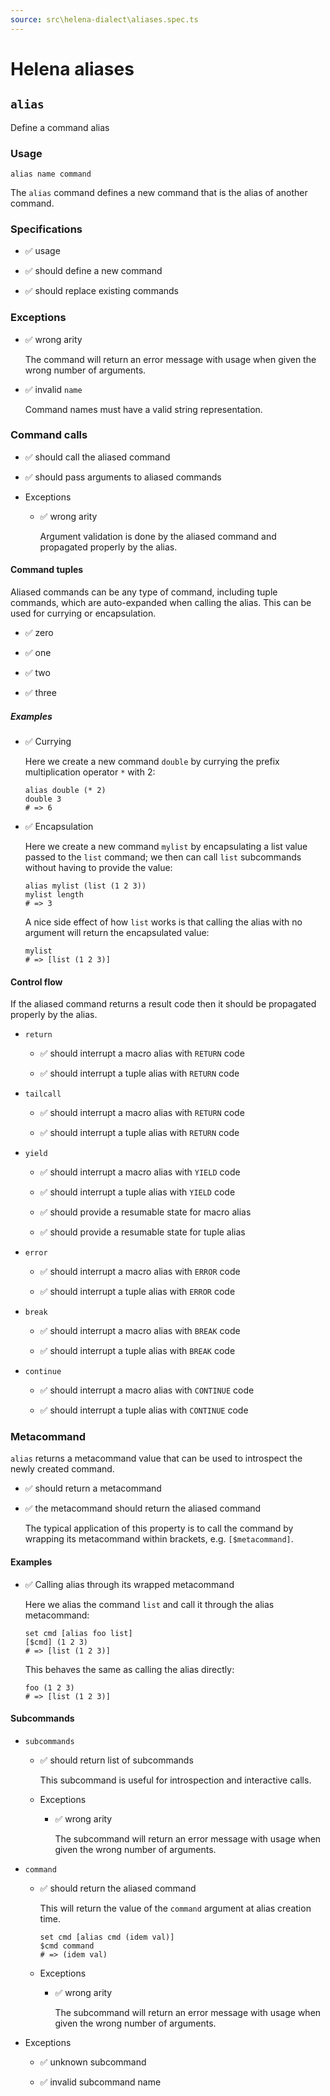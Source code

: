 ```yaml
---
source: src\helena-dialect\aliases.spec.ts
---
```

# Helena aliases

## `alias`

Define a command alias

### Usage

```lna
alias name command
```

The `alias` command defines a new command that is the alias of another
command.

### Specifications

- ✅ usage

- ✅ should define a new command

- ✅ should replace existing commands

### Exceptions

- ✅ wrong arity

  The command will return an error message with usage when given the
  wrong number of arguments.

- ✅ invalid `name`

  Command names must have a valid string representation.

### Command calls

- ✅ should call the aliased command

- ✅ should pass arguments to aliased commands

- Exceptions

  - ✅ wrong arity

    Argument validation is done by the aliased command and
    propagated properly by the alias.

#### Command tuples

Aliased commands can be any type of command, including tuple
commands, which are auto-expanded when calling the alias. This can
be used for currying or encapsulation.

- ✅ zero

- ✅ one

- ✅ two

- ✅ three

##### Examples

- ✅ Currying

  Here we create a new command `double` by currying the prefix
  multiplication operator `*` with 2:

  ```lna
  alias double (* 2)
  double 3
  # => 6
  ```

- ✅ Encapsulation

  Here we create a new command `mylist` by encapsulating a
  list value passed to the `list` command; we then can call
  `list` subcommands without having to provide the value:

  ```lna
  alias mylist (list (1 2 3))
  mylist length
  # => 3
  ```

  A nice side effect of how `list` works is that calling the
  alias with no argument will return the encapsulated value:

  ```lna
  mylist
  # => [list (1 2 3)]
  ```

#### Control flow

If the aliased command returns a result code then it should be
propagated properly by the alias.

- `return`

  - ✅ should interrupt a macro alias with `RETURN` code

  - ✅ should interrupt a tuple alias with `RETURN` code

- `tailcall`

  - ✅ should interrupt a macro alias with `RETURN` code

  - ✅ should interrupt a tuple alias with `RETURN` code

- `yield`

  - ✅ should interrupt a macro alias with `YIELD` code

  - ✅ should interrupt a tuple alias with `YIELD` code

  - ✅ should provide a resumable state for macro alias

  - ✅ should provide a resumable state for tuple alias

- `error`

  - ✅ should interrupt a macro alias with `ERROR` code

  - ✅ should interrupt a tuple alias with `ERROR` code

- `break`

  - ✅ should interrupt a macro alias with `BREAK` code

  - ✅ should interrupt a tuple alias with `BREAK` code

- `continue`

  - ✅ should interrupt a macro alias with `CONTINUE` code

  - ✅ should interrupt a tuple alias with `CONTINUE` code

### Metacommand

`alias` returns a metacommand value that can be used to introspect
the newly created command.

- ✅ should return a metacommand

- ✅ the metacommand should return the aliased command

  The typical application of this property is to call the command by
  wrapping its metacommand within brackets, e.g. `[$metacommand]`.

#### Examples

- ✅ Calling alias through its wrapped metacommand

  Here we alias the command `list` and call it through the
  alias metacommand:

  ```lna
  set cmd [alias foo list]
  [$cmd] (1 2 3)
  # => [list (1 2 3)]
  ```

  This behaves the same as calling the alias directly:

  ```lna
  foo (1 2 3)
  # => [list (1 2 3)]
  ```

#### Subcommands

- `subcommands`

  - ✅ should return list of subcommands

    This subcommand is useful for introspection and interactive
    calls.

  - Exceptions

    - ✅ wrong arity

      The subcommand will return an error message with usage when
      given the wrong number of arguments.

- `command`

  - ✅ should return the aliased command

    This will return the value of the `command` argument at alias
    creation time.

    ```lna
    set cmd [alias cmd (idem val)]
    $cmd command
    # => (idem val)
    ```

  - Exceptions

    - ✅ wrong arity

      The subcommand will return an error message with usage when
      given the wrong number of arguments.

- Exceptions

  - ✅ unknown subcommand

  - ✅ invalid subcommand name

